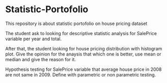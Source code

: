 # Statistic-Portofolio
This repository is about statistic portofolio on house pricing dataset

The student ask to looking for descriptive statistic analysis for SalePrice variable per year and total.

After that, the student looking for house pricing distribution with histogram plot. Give the opinion for the anaysis that which one is better, use mean or median and give the reason for it.

Hypothesis testing for SalePrice variable that average house price in 2008 are not same in 2009. Define with parametric or non parametric testing.
